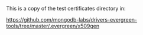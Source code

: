 This is a copy of the test certificates directory in:

https://github.com/mongodb-labs/drivers-evergreen-tools/tree/master/.evergreen/x509gen